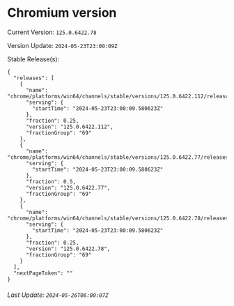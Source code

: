 # Chromium version

Current Version: `125.0.6422.78`

Version Update: `2024-05-23T23:00:09Z`

Stable Release(s):
```
{
  "releases": [
    {
      "name": "chrome/platforms/win64/channels/stable/versions/125.0.6422.112/releases/1716505209",
      "serving": {
        "startTime": "2024-05-23T23:00:09.580623Z"
      },
      "fraction": 0.25,
      "version": "125.0.6422.112",
      "fractionGroup": "69"
    },
    {
      "name": "chrome/platforms/win64/channels/stable/versions/125.0.6422.77/releases/1716505209",
      "serving": {
        "startTime": "2024-05-23T23:00:09.580623Z"
      },
      "fraction": 0.5,
      "version": "125.0.6422.77",
      "fractionGroup": "69"
    },
    {
      "name": "chrome/platforms/win64/channels/stable/versions/125.0.6422.78/releases/1716505209",
      "serving": {
        "startTime": "2024-05-23T23:00:09.580623Z"
      },
      "fraction": 0.25,
      "version": "125.0.6422.78",
      "fractionGroup": "69"
    }
  ],
  "nextPageToken": ""
}
```

###### Last Update: `2024-05-26T06:00:07Z`
        